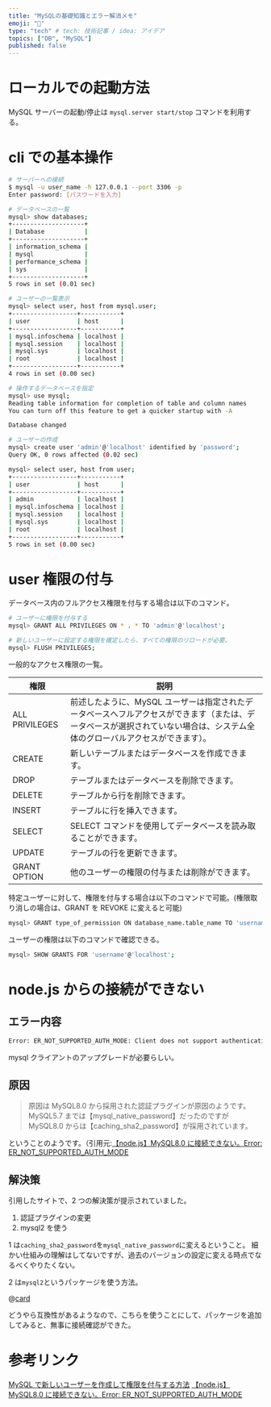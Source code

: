 ```yaml
---
title: "MySQLの基礎知識とエラー解消メモ"
emoji: "🐬"
type: "tech" # tech: 技術記事 / idea: アイデア
topics: ["DB", "MySQL"]
published: false
---
```


# ローカルでの起動方法

MySQL サーバーの起動/停止は `mysql.server start/stop` コマンドを利用する。

# cli での基本操作

```sh
# サーバーへの接続
$ mysql -u user_name -h 127.0.0.1 --port 3306 -p
Enter password: [パスワードを入力]

# データベースの一覧
mysql> show databases;
+--------------------+
| Database           |
+--------------------+
| information_schema |
| mysql              |
| performance_schema |
| sys                |
+--------------------+
5 rows in set (0.01 sec)

# ユーザーの一覧表示
mysql> select user, host from mysql.user;
+------------------+-----------+
| user             | host      |
+------------------+-----------+
| mysql.infoschema | localhost |
| mysql.session    | localhost |
| mysql.sys        | localhost |
| root             | localhost |
+------------------+-----------+
4 rows in set (0.00 sec)

# 操作するデータベースを指定
mysql> use mysql;
Reading table information for completion of table and column names
You can turn off this feature to get a quicker startup with -A

Database changed

# ユーザーの作成
mysql> create user 'admin'@'localhost' identified by 'password';
Query OK, 0 rows affected (0.02 sec)

mysql> select user, host from user;
+------------------+-----------+
| user             | host      |
+------------------+-----------+
| admin            | localhost |
| mysql.infoschema | localhost |
| mysql.session    | localhost |
| mysql.sys        | localhost |
| root             | localhost |
+------------------+-----------+
5 rows in set (0.00 sec)
```

# user 権限の付与

データベース内のフルアクセス権限を付与する場合は以下のコマンド。

```sh
# ユーザーに権限を付与する
mysql> GRANT ALL PRIVILEGES ON * . * TO 'admin'@'localhost';

# 新しいユーザーに設定する権限を確定したら、すべての権限のリロードが必要。
mysql> FLUSH PRIVILEGES;
```

一般的なアクセス権限の一覧。

| 権限           | 説明                                                                                                                                                                         |
| -------------- | ---------------------------------------------------------------------------------------------------------------------------------------------------------------------------- |
| ALL PRIVILEGES | 前述したように、MySQL ユーザーは指定されたデータベースへフルアクセスができます（または、データベースが選択されていない場合は、システム全体のグローバルアクセスができます）。 |
| CREATE         | 新しいテーブルまたはデータベースを作成できます。                                                                                                                             |
| DROP           | テーブルまたはデータベースを削除できます。                                                                                                                                   |
| DELETE         | テーブルから行を削除できます。                                                                                                                                               |
| INSERT         | テーブルに行を挿入できます。                                                                                                                                                 |
| SELECT         | SELECT コマンドを使用してデータベースを読み取ることができます。                                                                                                              |
| UPDATE         | テーブルの行を更新できます。                                                                                                                                                 |
| GRANT OPTION   | 他のユーザーの権限の付与または削除ができます。                                                                                                                               |

特定ユーザーに対して、権限を付与する場合は以下のコマンドで可能。(権限取り消しの場合は、GRANT を REVOKE に変えると可能)

```sh
mysql> GRANT type_of_permission ON database_name.table_name TO 'username'@'localhost';
```

ユーザーの権限は以下のコマンドで確認できる。

```sh
mysql> SHOW GRANTS FOR 'username'@'localhost';
```

# node.js からの接続ができない

## エラー内容

```sh
Error: ER_NOT_SUPPORTED_AUTH_MODE: Client does not support authentication protocol requested by server; consider upgrading MySQL client`
```

mysql クライアントのアップグレードが必要らしい。

## 原因

> 原因は MySQL8.0 から採用された認証プラグインが原因のようです。MySQL5.7 までは【mysql_native_password】だったのですが MySQL8.0 からは【caching_sha2_password】が採用されています。

ということのようです。（引用元:[【node.js】MySQL8.0 に接続できない。Error: ER_NOT_SUPPORTED_AUTH_MODE](https://www.chuken-engineer.com/entry/2020/09/04/074216)

## 解決策

引用したサイトで、2 つの解決策が提示されていました。

1. 認証プラグインの変更
2. mysql2 を使う

1 は`caching_sha2_password`を`mysql_native_password`に変えるということ。
細かい仕組みの理解はしてないですが、過去のバージョンの設定に変える時点でなるべくやりたくない。

2 は`mysql2`というパッケージを使う方法。

@[card](https://github.com/sidorares/node-mysql2)

どうやら互換性があるようなので、こちらを使うことにして、パッケージを追加してみると、無事に接続確認ができた。

# 参考リンク

[MySQL で新しいユーザーを作成して権限を付与する方法](https://www.digitalocean.com/community/tutorials/how-to-create-a-new-user-and-grant-permissions-in-mysql-ja)
[【node.js】MySQL8.0 に接続できない。Error: ER_NOT_SUPPORTED_AUTH_MODE](https://www.chuken-engineer.com/entry/2020/09/04/074216)
